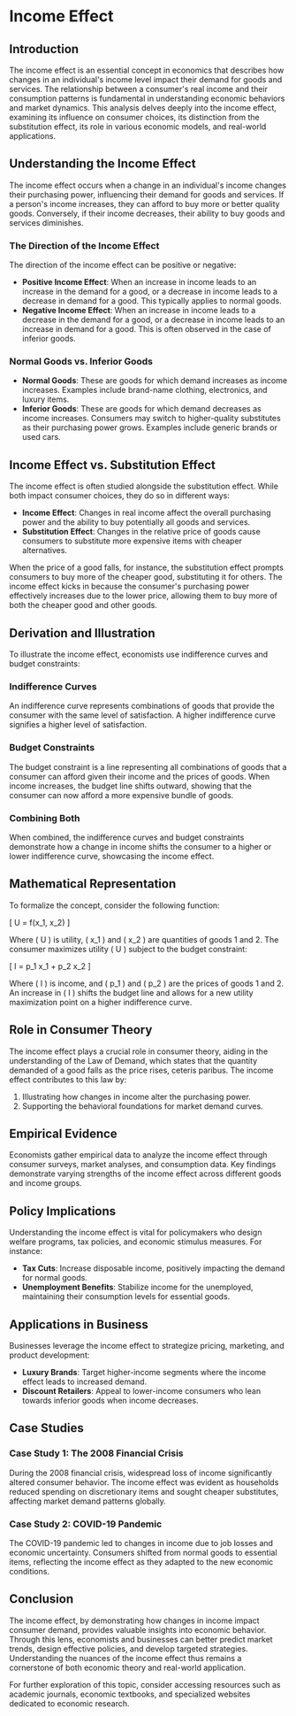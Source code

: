 # Income Effect

## Introduction

The income effect is an essential concept in economics that describes how changes in an individual's income level impact their demand for goods and services. The relationship between a consumer's real income and their consumption patterns is fundamental in understanding economic behaviors and market dynamics. This analysis delves deeply into the income effect, examining its influence on consumer choices, its distinction from the substitution effect, its role in various economic models, and real-world applications.

## Understanding the Income Effect

The income effect occurs when a change in an individual's income changes their purchasing power, influencing their demand for goods and services. If a person's income increases, they can afford to buy more or better quality goods. Conversely, if their income decreases, their ability to buy goods and services diminishes.

### The Direction of the Income Effect

The direction of the income effect can be positive or negative:

- **Positive Income Effect**: When an increase in income leads to an increase in the demand for a good, or a decrease in income leads to a decrease in demand for a good. This typically applies to normal goods.
- **Negative Income Effect**: When an increase in income leads to a decrease in the demand for a good, or a decrease in income leads to an increase in demand for a good. This is often observed in the case of inferior goods.

### Normal Goods vs. Inferior Goods

- **Normal Goods**: These are goods for which demand increases as income increases. Examples include brand-name clothing, electronics, and luxury items.
- **Inferior Goods**: These are goods for which demand decreases as income increases. Consumers may switch to higher-quality substitutes as their purchasing power grows. Examples include generic brands or used cars.

## Income Effect vs. Substitution Effect

The income effect is often studied alongside the substitution effect. While both impact consumer choices, they do so in different ways:

- **Income Effect**: Changes in real income affect the overall purchasing power and the ability to buy potentially all goods and services.
- **Substitution Effect**: Changes in the relative price of goods cause consumers to substitute more expensive items with cheaper alternatives.

When the price of a good falls, for instance, the substitution effect prompts consumers to buy more of the cheaper good, substituting it for others. The income effect kicks in because the consumer's purchasing power effectively increases due to the lower price, allowing them to buy more of both the cheaper good and other goods.

## Derivation and Illustration

To illustrate the income effect, economists use indifference curves and budget constraints:

### Indifference Curves

An indifference curve represents combinations of goods that provide the consumer with the same level of satisfaction. A higher indifference curve signifies a higher level of satisfaction.

### Budget Constraints

The budget constraint is a line representing all combinations of goods that a consumer can afford given their income and the prices of goods. When income increases, the budget line shifts outward, showing that the consumer can now afford a more expensive bundle of goods.

### Combining Both

When combined, the indifference curves and budget constraints demonstrate how a change in income shifts the consumer to a higher or lower indifference curve, showcasing the income effect.

## Mathematical Representation

To formalize the concept, consider the following function:

\[ U = f(x_1, x_2) \]

Where \( U \) is utility, \( x_1 \) and \( x_2 \) are quantities of goods 1 and 2. The consumer maximizes utility \( U \) subject to the budget constraint:

\[ I = p_1 x_1 + p_2 x_2 \]

Where \( I \) is income, and \( p_1 \) and \( p_2 \) are the prices of goods 1 and 2. An increase in \( I \) shifts the budget line and allows for a new utility maximization point on a higher indifference curve.

## Role in Consumer Theory

The income effect plays a crucial role in consumer theory, aiding in the understanding of the Law of Demand, which states that the quantity demanded of a good falls as the price rises, ceteris paribus. The income effect contributes to this law by:

1. Illustrating how changes in income alter the purchasing power.
2. Supporting the behavioral foundations for market demand curves.

## Empirical Evidence

Economists gather empirical data to analyze the income effect through consumer surveys, market analyses, and consumption data. Key findings demonstrate varying strengths of the income effect across different goods and income groups.

## Policy Implications

Understanding the income effect is vital for policymakers who design welfare programs, tax policies, and economic stimulus measures. For instance:

- **Tax Cuts**: Increase disposable income, positively impacting the demand for normal goods.
- **Unemployment Benefits**: Stabilize income for the unemployed, maintaining their consumption levels for essential goods. 

## Applications in Business

Businesses leverage the income effect to strategize pricing, marketing, and product development:

- **Luxury Brands**: Target higher-income segments where the income effect leads to increased demand.
- **Discount Retailers**: Appeal to lower-income consumers who lean towards inferior goods when income decreases.

## Case Studies

### Case Study 1: The 2008 Financial Crisis

During the 2008 financial crisis, widespread loss of income significantly altered consumer behavior. The income effect was evident as households reduced spending on discretionary items and sought cheaper substitutes, affecting market demand patterns globally.

### Case Study 2: COVID-19 Pandemic

The COVID-19 pandemic led to changes in income due to job losses and economic uncertainty. Consumers shifted from normal goods to essential items, reflecting the income effect as they adapted to the new economic conditions.

## Conclusion

The income effect, by demonstrating how changes in income impact consumer demand, provides valuable insights into economic behavior. Through this lens, economists and businesses can better predict market trends, design effective policies, and develop targeted strategies. Understanding the nuances of the income effect thus remains a cornerstone of both economic theory and real-world application.

For further exploration of this topic, consider accessing resources such as academic journals, economic textbooks, and specialized websites dedicated to economic research.